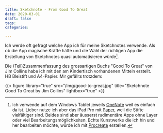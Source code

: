 ```yaml
---
title: Sketchnote - From Good To Great
date: 2020-03-01
draft: false
tags: 
categories:

---
```


Ich werde oft gefragt welche App ich für meine Sketchnotes verwende. Als ob die App magische Kräfte hätte und die Wahl der richtigen App die Erstellung von Sketchnotes quasi automatisieren würde[^sketchapp].

Die (Teil)Zusammenfassung des grossartigen Buchs "Good To Great" von Jim Collins habe ich mit den am Kindertisch vorhandenen Mitteln erstellt. HB Bleistift und A4-Papier. Mir gefällts trotzdem:

{{< figure library="true" src="/img/good-to-great.jpg" title="Sketchnote Good To Great by Jim Collins" lightbox="true" >}}

[^sketchapp]: Ich verwende auf dem Windows Tablet jeweils [OneNote](https://www.onenote.com/) weil es einfach da ist. Lieber nutze ich aber das iPad Pro mit [Paper](https://paper.bywetransfer.com/),  weil die Stifte vielfältiger sind. Beides sind aber äusserst rudimentäre Apps ohne Layer oder viel Bearbeitungsmöglichkeiten. Echte Kunstwerke die ich hin und her bearbeiten möchte, würde ich mit [Procreate](https://procreate.art/ipad) erstellen.
